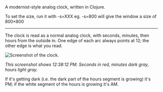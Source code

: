 A modernist-style analog clock, written in Clojure.

To set the size, run it with -s=XXX eg. -s=800 will give the window a size of 800×800

***

The clock is read as a normal analog clock, with seconds, minutes, then hours from the outside in. One edge of each arc always points at 12; the other edge is what you read.

![Screenshot of the clock.](http://problemattic.net/media/i/content/clock-screenshot.png)

*This screenshot shows 12:38:12 PM. Seconds in red, minutes dark gray, hours light gray.*

If it's getting dark (i.e. the dark part of the hours segment is growing) it's PM; if the white segment of the hours is growing it's AM.
